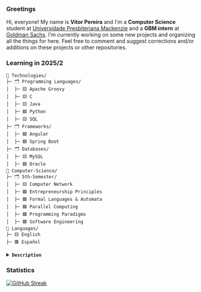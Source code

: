 ### Greetings
Hi, everyone! My name is **Vitor Pereira** and I'm a **Computer Science** student at [Universidade Presbiteriana Mackenzie](https://www.mackenzie.br/graduacao/sao-paulo-higienopolis/ciencia-da-computacao) and a **GBM intern** at [Goldman Sachs](https://www.goldmansachs.com/). I'm currently working on some new projects and organizing all the things for here. Feel free to comment and suggest corrections and/or additions on these projects or other repositories.

### Learning in 2025/2
```
📂 Technologies/
├─ 🗂️ Programming Languages/
│  ├─ 🟨 Apache Groovy
│  ├─ 🟨 C
│  ├─ 🟨 Java
│  ├─ 🟥 Python
│  ├─ 🟨 SQL
├─ 🗂️ Frameworks/
│  ├─ 🟥 Angular
│  ├─ 🟥 Spring Boot
├─ 🗂️ Databases/
│  ├─ 🟨 MySQL
│  ├─ 🟥 Oracle
📂 Computer-Science/
├─ 🗂️ 5th-Semester/
│  ├─ 🟨 Computer Network
│  ├─ 🟩 Entrepreneurship Principles
│  ├─ 🟩 Formal Languages & Automata
│  ├─ 🟩 Parallel Computing
│  ├─ 🟩 Programming Paradigms
│  ├─ 🟩 Software Engineering
📂 Languages/
├─ 🟨 English
├─ 🟥 Español
```
<details>
<summary><code><b>Description</b></code></summary>
  
&nbsp;&nbsp;&nbsp;&nbsp;🟩 There's still some learn to do, but overall happy with the progress made  
&nbsp;&nbsp;&nbsp;&nbsp;🟨 Still learning and very focused right now  
&nbsp;&nbsp;&nbsp;&nbsp;🟥 To learn soon or in wait mode  

</details>

### Statistics
[![GitHub Streak](https://streak-stats.demolab.com?user=vitoralvesp&theme=gruvbox-duo&border_radius=9.5&short_numbers=true&date_format=M%20j%5B%2C%20Y%5D&mode=weekly&card_width=1080)](https://git.io/streak-stats)

<!--START_SECTION:waka-->
<!--END_SECTION:waka-->

